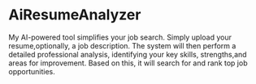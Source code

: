 # AiResumeAnalyzer
My AI-powered tool simplifies your job search. Simply upload your resume,optionally, a job description. The system will then perform a detailed professional analysis, identifying your key skills, strengths,and areas for improvement. Based on this, it will search for and rank top job opportunities.
